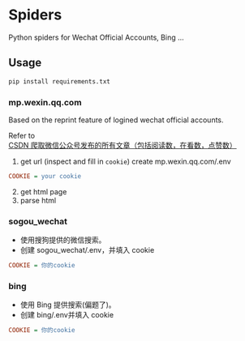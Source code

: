 # Spiders
Python spiders for Wechat Official Accounts, Bing ...

## Usage
```sh
pip install requirements.txt
```

### mp.wexin.qq.com
Based on the reprint feature of logined wechat official accounts.

Refer to [CSDN 爬取微信公众号发布的所有文章（包括阅读数，在看数，点赞数）](https://blog.csdn.net/qq_45722494/article/details/120191233)

1. get url (inspect and fill in `cookie`)
create mp.wexin.qq.com/.env
```ini
COOKIE = your cookie
```
2. get html page
3. parse html

### sogou_wechat
- 使用搜狗提供的微信搜索。
- 创建 sogou_wechat/.env，并填入 cookie
```ini
COOKIE = 你的cookie
```

### bing
- 使用 Bing 提供搜索(偏题了)。
- 创建 bing/.env并填入 cookie
```ini
COOKIE = 你的cookie
```